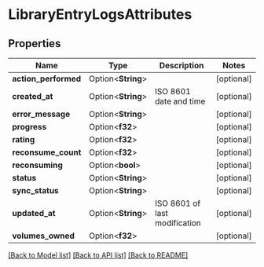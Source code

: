 # LibraryEntryLogsAttributes

## Properties

Name | Type | Description | Notes
------------ | ------------- | ------------- | -------------
**action_performed** | Option<**String**> |  | [optional]
**created_at** | Option<**String**> | ISO 8601 date and time | [optional]
**error_message** | Option<**String**> |  | [optional]
**progress** | Option<**f32**> |  | [optional]
**rating** | Option<**f32**> |  | [optional]
**reconsume_count** | Option<**f32**> |  | [optional]
**reconsuming** | Option<**bool**> |  | [optional]
**status** | Option<**String**> |  | [optional]
**sync_status** | Option<**String**> |  | [optional]
**updated_at** | Option<**String**> | ISO 8601 of last modification | [optional]
**volumes_owned** | Option<**f32**> |  | [optional]

[[Back to Model list]](../README.md#documentation-for-models) [[Back to API list]](../README.md#documentation-for-api-endpoints) [[Back to README]](../README.md)



